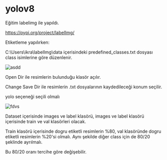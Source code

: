 # yolov8

Eğitim labelimg ile yapıldı. 

https://pypi.org/project/labelImg/

Etiketleme yapılırken:

C:\Users\ikra\labelImg\data içerisindeki predefined_classes.txt dosyası class isimlerine göre düzenlenir.

![asdd](https://user-images.githubusercontent.com/62421679/225256359-75e70d0d-f5da-482b-9285-0beb619af8bd.PNG)

Open Dir ile resimlerin bulunduğu klasör açılır.

Change Save Dir ile resimlerin .txt dosyalarının kaydedileceği konum seçilir.

yolo seçeneği seçili olmalı

![fdvs](https://user-images.githubusercontent.com/62421679/225256374-596ad0d9-6138-47be-be9c-c4950a8b5669.PNG)

Dataset içerisinde images ve label klasörü, images ve label klasörü içerisinde train ve val klasörleri olacak. 

Train klasörü içerisinde dogru etiketli resimlerin %80, val klasöründe dogru etiketli resimlerin %20'si olmalı. Aynı şekilde diğer class için de 80/20 şeklinde ayrılmalı.

Bu 80/20 oranı tercihe göre değişebilir.
